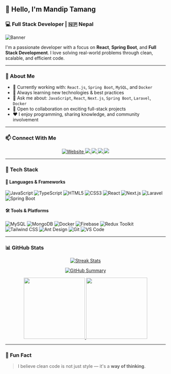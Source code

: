 ## 👋 Hello, I'm Mandip Tamang  
### 💻 Full Stack Developer | 🇳🇵 Nepal

![Banner](https://media.licdn.com/dms/image/v2/D4D16AQH9zPiWGqVZyQ/profile-displaybackgroundimage-shrink_350_1400/profile-displaybackgroundimage-shrink_350_1400/0/1725382501520?e=1751500800&v=beta&t=rHUtRsZzpRFzWXjMgaNtr89vcgYYg05RWOdLxoAOF_8)

I'm a passionate developer with a focus on **React**, **Spring Boot**, and **Full Stack Development**. I love solving real-world problems through clean, scalable, and efficient code.

---

### 🚀 About Me

- 🔭 Currently working with: `React.js`, `Spring Boot`, `MySQL`, and `Docker`
- 🌱 Always learning new technologies & best practices
- 💬 Ask me about: `JavaScript`, `React`, `Next.js`, `Spring Boot`, `Laravel`, `Docker`
- 👯 Open to collaboration on exciting full-stack projects
- ❤️ I enjoy programming, sharing knowledge, and community involvement

---

### 📫 Connect With Me

<p align="center">
  <a href="https://mandiptamang.vercel.app" target="_blank">
    <img src="https://img.shields.io/badge/Portfolio-DC143C?style=for-the-badge&logo=firefox-browser&logoColor=white" alt="Website" />
  </a>
  <a href="https://linkedin.com/in/mandip-tamang" target="_blank">
    <img src="https://img.shields.io/badge/LinkedIn-0077B5?style=for-the-badge&logo=linkedin&logoColor=white" />
  </a>
  <a href="https://twitter.com/mandiptamang77" target="_blank">
    <img src="https://img.shields.io/badge/Twitter-1DA1F2?style=for-the-badge&logo=twitter&logoColor=white" />
  </a>
  <a href="https://instagram.com/mandiptamang125" target="_blank">
    <img src="https://img.shields.io/badge/Instagram-E4405F?style=for-the-badge&logo=instagram&logoColor=white" />
  </a>
  <a href="https://www.facebook.com/mandip.tamang.904/" target="_blank">
    <img src="https://img.shields.io/badge/Facebook-1877F2?style=for-the-badge&logo=facebook&logoColor=white" />
  </a>
</p>

---

### 🧰 Tech Stack

#### 🚀 Languages & Frameworks
![JavaScript](https://img.shields.io/badge/-JavaScript-F7DF1E?style=for-the-badge&logo=javascript&logoColor=black)
![TypeScript](https://img.shields.io/badge/-TypeScript-007ACC?style=for-the-badge&logo=typescript&logoColor=white)
![HTML5](https://img.shields.io/badge/-HTML5-E34F26?style=for-the-badge&logo=html5&logoColor=white)
![CSS3](https://img.shields.io/badge/-CSS3-1572B6?style=for-the-badge&logo=css3&logoColor=white)
![React](https://img.shields.io/badge/-React-61DAFB?style=for-the-badge&logo=react&logoColor=black)
![Next.js](https://img.shields.io/badge/-Next.js-000000?style=for-the-badge&logo=nextdotjs&logoColor=white)
![Laravel](https://img.shields.io/badge/-Laravel-FF2D20?style=for-the-badge&logo=laravel&logoColor=white)
![Spring Boot](https://img.shields.io/badge/-Spring_Boot-6DB33F?style=for-the-badge&logo=springboot&logoColor=white)

#### 🛠 Tools & Platforms
![MySQL](https://img.shields.io/badge/-MySQL-4479A1?style=for-the-badge&logo=mysql&logoColor=white)
![MongoDB](https://img.shields.io/badge/-MongoDB-4EA94B?style=for-the-badge&logo=mongodb&logoColor=white)
![Docker](https://img.shields.io/badge/-Docker-2496ED?style=for-the-badge&logo=docker&logoColor=white)
![Firebase](https://img.shields.io/badge/-Firebase-FFCA28?style=for-the-badge&logo=firebase&logoColor=black)
![Redux Toolkit](https://img.shields.io/badge/-Redux_Toolkit-764ABC?style=for-the-badge&logo=redux&logoColor=white)
![Tailwind CSS](https://img.shields.io/badge/-Tailwind_CSS-38B2AC?style=for-the-badge&logo=tailwindcss&logoColor=white)
![Ant Design](https://img.shields.io/badge/-Ant_Design-0170FE?style=for-the-badge&logo=antdesign&logoColor=white)
![Git](https://img.shields.io/badge/-Git-F05032?style=for-the-badge&logo=git&logoColor=white)
![VS Code](https://img.shields.io/badge/-VS_Code-007ACC?style=for-the-badge&logo=visualstudiocode&logoColor=white)

---

### 📊 GitHub Stats

<p align="center">
  <a href="https://github.com/mandiptmg">
    <img src="https://github-readme-streak-stats.herokuapp.com/?user=mandiptmg&theme=radical&border=7F3FBF&background=0D1117" alt="Streak Stats" />
  </a>
</p>

<p align="center">
  <a href="https://github.com/mandiptmg">
    <img src="https://github-profile-summary-cards.vercel.app/api/cards/profile-details?username=mandiptmg&theme=radical" alt="GitHub Summary" />
  </a>
</p>

<p align="center">
  <a href="https://github.com/mandiptmg">
    <img src="https://denvercoder1-github-readme-stats.vercel.app/api?username=mandiptmg&show_icons=true&count_private=true&theme=react&border_color=7F3FBF&bg_color=0D1117&title_color=F85D7F&icon_color=F8D866" height="192px" />
  </a>
  <a href="https://github.com/mandiptmg">
    <img src="https://denvercoder1-github-readme-stats.vercel.app/api/top-langs/?username=mandiptmg&langs_count=8&layout=compact&theme=react&border_color=7F3FBF&bg_color=0D1117&title_color=F85D7F&icon_color=F8D866" height="192px" />
  </a>
</p>

---

### 🔗 Fun Fact  
> I believe clean code is not just style — it's a **way of thinking**.

